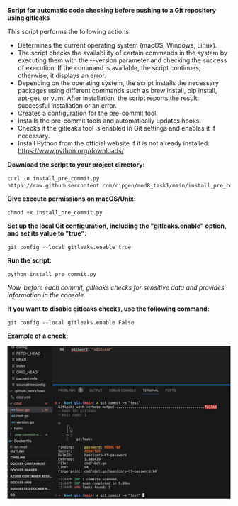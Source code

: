 
**Script for automatic code checking before pushing to a Git repository using gitleaks**

This script performs the following actions:

- Determines the current operating system (macOS, Windows, Linux).
- The script checks the availability of certain commands in the system by executing them with the --version parameter and checking the success of execution. If the command is available, the script continues; otherwise, it displays an error.
- Depending on the operating system, the script installs the necessary packages using different commands such as brew install, pip install, apt-get, or yum. After installation, the script reports the result: successful installation or an error.
- Creates a configuration for the pre-commit tool.
- Installs the pre-commit tools and automatically updates hooks.
- Checks if the gitleaks tool is enabled in Git settings and enables it if necessary.
- Install Python from the official website if it is not already installed: https://www.python.org/downloads/

**Download the script to your project directory:**

```console
curl -o install_pre_commit.py https://raw.githubusercontent.com/cipgen/mod8_task1/main/install_pre_commit.py
```

**Give execute permissions on macOS/Unix:**

```console
chmod +x install_pre_commit.py
```
**Set up the local Git configuration, including the "gitleaks.enable" option, and set its value to "true":**

```console
git config --local gitleaks.enable true
```
**Run the script:**

```console
python install_pre_commit.py
```

*Now, before each commit, gitleaks checks for sensitive data and provides information in the console.*

**If you want to disable gitleaks checks, use the following command:**

```console
git config --local gitleaks.enable False
```

**Example of a check:**

![Example](./img/example.png)
